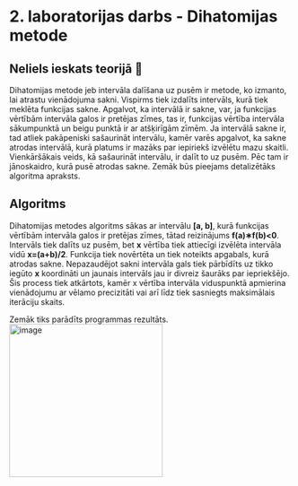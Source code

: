 # 2. laboratorijas darbs - Dihatomijas metode
## Neliels ieskats teorijā :mag_right: 
Dihatomijas metode jeb intervāla dalīšana uz pusēm ir metode, ko izmanto, lai atrastu vienādojuma sakni. Vispirms tiek izdalīts intervāls, kurā tiek meklēta funkcijas sakne. Apgalvot, ka intervālā ir sakne, var, ja funkcijas vērtībām intervāla galos ir pretējas zīmes, tas ir, funkcijas vērtība intervāla sākumpunktā un beigu punktā ir ar atšķirīgām zīmēm. Ja intervālā sakne ir, tad atliek pakāpeniski sašaurināt intervālu, kamēr varēs apgalvot, ka sakne atrodas intervālā, kurā platums ir mazāks par iepiriekš izvēlētu mazu skaitli. Vienkāršākais veids, kā sašaurināt intervālu, ir dalīt to uz pusēm. Pēc tam ir jānoskaidro, kurā pusē atrodas sakne. Zemāk būs pieejams detalizētāks algoritma apraksts.  

## Algoritms
Dihatomijas metodes algoritms sākas ar intervālu **[a, b]**, kurā funkcijas vērtībām intervāla galos ir pretējas zīmes, tātad reizinājums **f(a)∗f(b)<0**. Intervāls tiek dalīts uz pusēm, bet **x** vērtība tiek attiecīgi izvēlēta intervāla vidū **x=(a+b)/2**. Funkcija tiek novērtēta un tiek noteikts apgabals, kurā atrodas sakne. Nepazaudējot sakni intervāla gals tiek pārbīdīts uz tikko iegūto **x** koordināti un jaunais intervāls jau ir divreiz šaurāks par iepriekšējo. Šis process tiek atkārtots, kamēr x vērtība intervāla viduspunktā apmierina vienādojumu ar vēlamo precizitāti vai arī līdz tiek sasniegts maksimālais iterāciju skaits.  

Zemāk tiks parādīts programmas rezultāts.  
<img width="273" alt="image" src="https://user-images.githubusercontent.com/112925785/213519498-f56d1582-a0d6-4ad1-a587-d867bf50a26b.png">
